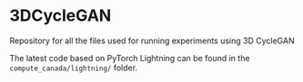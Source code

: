 # 3DCycleGAN
Repository for all the files used for running experiments using 3D CycleGAN 

The latest code based on PyTorch Lightning can be found in the `compute_canada/lightning/` folder.
